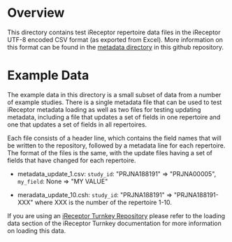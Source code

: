 # Overview 
This directory contains test iReceptor repertoire data files in the iReceptor UTF-8 encoded CSV format (as exported from Excel).
More information on this format can be found in the [metadata directory](../../metadata) in this github repository.

# Example Data

The example data in this directory is a small subset of data from a number of example studies. There is a single
metadata file that can be used to test iReceptor metadata loading as well as two files for testing updating metadata,
including a file that updates a set of fields in one repertoire and one that updates a set of fields in all repertoires. 

Each file consists of a header line, which contains the field names that will be written to the repository, followed by a metadata line for each repertoire. The format of the files is the same, with the update files having a set of fields that have changed for each repertoire.

- metadata_update_1.csv: `study_id`: "PRJNA188191" => "PRJNA00005", `my_field`: None => "MY VALUE"

- meradata_update_10.csh: `study_id`: "PRJNA188191" => "PRJNA188191-XXX" where XXX is the number of the repertoire 1-10.


If you are using an [iReceptor Turnkey Repository](https://github.com/sfu-ireceptor/turnkey-service-php) please refer to the loading data section of the iReceptor Turnkey documentation for more information on loading this data. 
